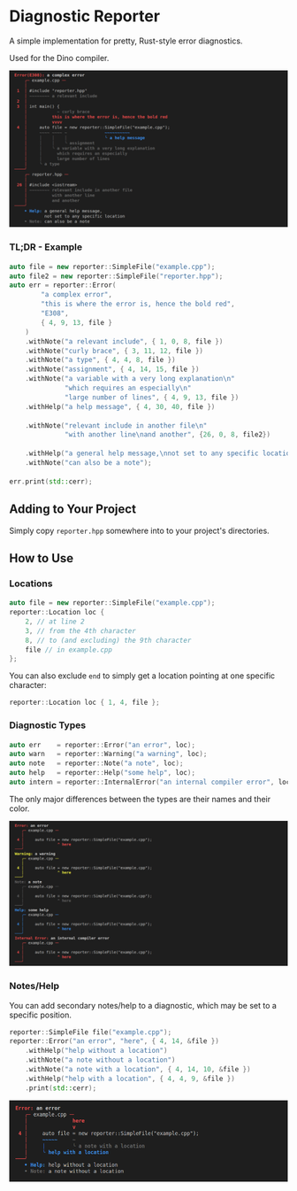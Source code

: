 # Diagnostic Reporter

A simple implementation for pretty, Rust-style error diagnostics.

Used for the Dino compiler.

![](screenshots/example.png)

### TL;DR - Example

```c++
auto file = new reporter::SimpleFile("example.cpp");
auto file2 = new reporter::SimpleFile("reporter.hpp");
auto err = reporter::Error(
        "a complex error",
        "this is where the error is, hence the bold red",
        "E308",
        { 4, 9, 13, file }
    )
    .withNote("a relevant include", { 1, 0, 8, file })
    .withNote("curly brace", { 3, 11, 12, file })
    .withNote("a type", { 4, 4, 8, file })
    .withNote("assignment", { 4, 14, 15, file })
    .withNote("a variable with a very long explanation\n"
              "which requires an especially\n"
              "large number of lines", { 4, 9, 13, file })
    .withHelp("a help message", { 4, 30, 40, file })

    .withNote("relevant include in another file\n"
              "with another line\nand another", {26, 0, 8, file2})
    
    .withHelp("a general help message,\nnot set to any specific location")
    .withNote("can also be a note");

err.print(std::cerr);
```

## Adding to Your Project

Simply copy `reporter.hpp` somewhere into to your project's directories.

## How to Use

### Locations

```c++
auto file = new reporter::SimpleFile("example.cpp");
reporter::Location loc { 
    2, // at line 2
    3, // from the 4th character
    8, // to (and excluding) the 9th character
    file // in example.cpp
};
```

You can also exclude `end` to simply get a location pointing at one specific character:

```c++
reporter::Location loc { 1, 4, file };
```

### Diagnostic Types

```c++
auto err    = reporter::Error("an error", loc);
auto warn   = reporter::Warning("a warning", loc);
auto note   = reporter::Note("a note", loc);
auto help   = reporter::Help("some help", loc);
auto intern = reporter::InternalError("an internal compiler error", loc);
```
The only major differences between the types are their names and their color.

![](screenshots/example3.png)

### Notes/Help

You can add secondary notes/help to a diagnostic, which may be set to a specific position.

```c++
reporter::SimpleFile file("example.cpp");
reporter::Error("an error", "here", { 4, 14, &file })
    .withHelp("help without a location")
    .withNote("a note without a location")
    .withNote("a note with a location", { 4, 14, 10, &file })
    .withHelp("help with a location", { 4, 4, 9, &file })
    .print(std::cerr);
```

![](screenshots/example2.png)
